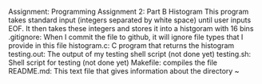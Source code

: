 Assignment: Programming Assignment 2: Part B Histogram
This program takes standard input (integers separated by white space) until user inputs EOF. It then takes these integers and stores it into a
histgoram with 16 bins
.gitignore: When I commit the file to github, it will ignore file types that I provide in this file
histogram.c: C program that returns the histogram
testing.out: The output of my testing shell script (not done yet)
testing.sh: Shell script for testing (not done yet)
Makefile: compiles the file
README.md: This text file that gives information about the directory
~                                                                    
